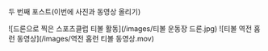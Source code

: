 두 번째 포스트(이번에 사진과 동영상 올리기)

![드론으로 찍은 스포츠클럽 티볼 활동](/images/티볼 운동장 드론.jpg)
![티볼 역전 홈런 동영상](/images/역전 홈런 티볼 동영상.mov)
